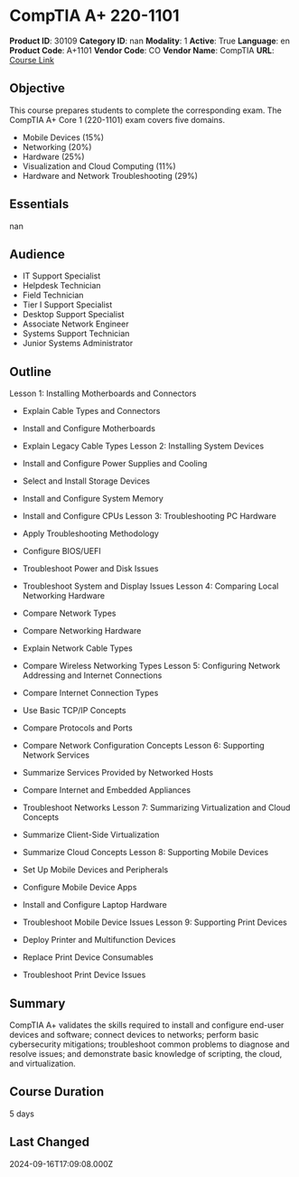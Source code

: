 # CompTIA A+ 220-1101

**Product ID**: 30109
**Category ID**: nan
**Modality**: 1
**Active**: True
**Language**: en
**Product Code**: A+1101
**Vendor Code**: CO
**Vendor Name**: CompTIA
**URL**: [Course Link](https://www.fastlaneus.com/course/30109)

## Objective
This course prepares students to complete the corresponding exam. The CompTIA A+ Core 1 (220-1101) exam covers five domains.


- Mobile Devices (15%)
- Networking (20%)
- Hardware (25%)
- Visualization and Cloud Computing (11%)
- Hardware and Network Troubleshooting (29%)

## Essentials
nan

## Audience
- IT Support Specialist
- Helpdesk Technician
- Field Technician
- Tier I Support Specialist
- Desktop Support Specialist
- Associate Network Engineer
- Systems Support Technician
- Junior Systems Administrator

## Outline
Lesson 1: Installing Motherboards and Connectors


- Explain Cable Types and Connectors
- Install and Configure Motherboards
- Explain Legacy Cable Types
Lesson 2: Installing System Devices


- Install and Configure Power Supplies and Cooling
- Select and Install Storage Devices
- Install and Configure System Memory
- Install and Configure CPUs
Lesson 3: Troubleshooting PC Hardware


- Apply Troubleshooting Methodology
- Configure BIOS/UEFI
- Troubleshoot Power and Disk Issues
- Troubleshoot System and Display Issues
Lesson 4: Comparing Local Networking Hardware


- Compare Network Types
- Compare Networking Hardware
- Explain Network Cable Types
- Compare Wireless Networking Types
Lesson 5: Configuring Network Addressing and Internet Connections


- Compare Internet Connection Types
- Use Basic TCP/IP Concepts
- Compare Protocols and Ports
- Compare Network Configuration Concepts
Lesson 6: Supporting Network Services


- Summarize Services Provided by Networked Hosts
- Compare Internet and Embedded Appliances
- Troubleshoot Networks
Lesson 7: Summarizing Virtualization and Cloud Concepts


- Summarize Client-Side Virtualization
- Summarize Cloud Concepts
 Lesson 8: Supporting Mobile Devices


- Set Up Mobile Devices and Peripherals
- Configure Mobile Device Apps
- Install and Configure Laptop Hardware
- Troubleshoot Mobile Device Issues
Lesson 9: Supporting Print Devices


- Deploy Printer and Multifunction Devices
- Replace Print Device Consumables
- Troubleshoot Print Device Issues

## Summary
CompTIA A+ validates the skills required to install and configure end-user devices and software; connect devices to networks; perform basic cybersecurity mitigations; troubleshoot common problems to diagnose and resolve issues; and demonstrate basic knowledge of scripting, the cloud, and virtualization.

## Course Duration
5 days

## Last Changed
2024-09-16T17:09:08.000Z
